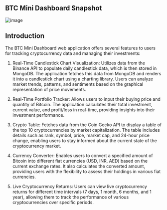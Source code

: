 ## BTC Mini Dashboard Snapshot

![image](https://github.com/imadchougle/BTC-Mini-Dashboard/assets/54437743/464ffc99-798a-4fd7-b5da-02c4a1cda3ad)

## Introduction

The BTC Mini Dashboard web application offers several features to users for tracking cryptocurrency data and managing their investments:

1. Real-Time Candlestick Chart Visualization: Utilizes data from the Binance API to populate daily candlestick data, which is then stored in MongoDB. The application fetches this data from MongoDB and renders it into a candlestick chart using a charting library. Users can analyze market trends, patterns, and sentiments based on the graphical representation of price movements.

2. Real-Time Portfolio Tracker: Allows users to input their buying price and quantity of Bitcoin. The application calculates their total investment, current value, and profit/loss in real-time, providing insights into their investment performance.

3. Crypto Table: Fetches data from the Coin Gecko API to display a table of the top 10 cryptocurrencies by market capitalization. The table includes details such as rank, symbol, price, market cap, and 24-hour price change, enabling users to stay informed about the current state of the cryptocurrency market.

4. Currency Converter: Enables users to convert a specified amount of Bitcoin into different fiat currencies (USD, INR, AED) based on the current exchange rates. It also calculates the converted amount, providing users with the flexibility to assess their holdings in various fiat currencies.

5. Live Cryptocurrency Returns: Users can view live cryptocurrency returns for different time intervals (7 days, 1 month, 6 months, and 1 year), allowing them to track the performance of various cryptocurrencies over specific periods.
